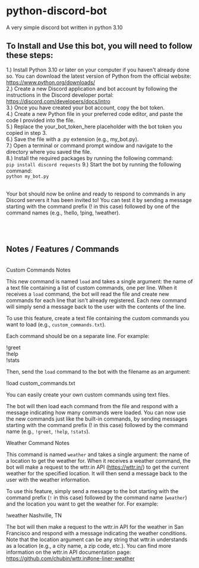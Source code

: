 # python-discord-bot
A very simple discord bot written in python 3.10

## To Install and Use this bot, you will need to follow these steps:

1.) Install Python 3.10 or later on your computer if you haven't already done so. You can download the latest version of Python from the official website: https://www.python.org/downloads/ <br>
2.) Create a new Discord application and bot account by following the instructions in the Discord developer portal: https://discord.com/developers/docs/intro <br>
3.) Once you have created your bot account, copy the bot token.<br>
4.) Create a new Python file in your preferred code editor, and paste the code I provided into the file.<br>
5.) Replace the your_bot_token_here placeholder with the bot token you copied in step 3.<br>
6.) Save the file with a .py extension (e.g., my_bot.py).<br>
7.) Open a terminal or command prompt window and navigate to the directory where you saved the file.<br>
8.) Install the required packages by running the following command:<br>
`pip install discord requests`
9.) Start the bot by running the following command:<br>
`python my_bot.py`<br><br>

Your bot should now be online and ready to respond to commands in any Discord servers it has been invited to! You can test it by sending a message starting with the command prefix (! in this case) followed by one of the command names (e.g., !hello, !ping, !weather).

<br><br>
## Notes / Features / Commands
<br>
Custom Commands Notes<br>

This new command is named `load` and takes a single argument: the name of a text file containing a list of custom commands, one per line. When it receives a `load` command, the bot will read the file and create new commands for each line that isn't already registered. Each new command will simply send a message back to the user with the contents of the line.<br>

To use this feature, create a text file containing the custom commands you want to load (e.g., `custom_commands.txt`). <br>

Each command should be on a separate line. For example:<br>

!greet<br>
!help<br>
!stats<br>

Then, send the `load` command to the bot with the filename as an argument:<br>

!load custom_commands.txt<br>

You can easily create your own custom commands using text files.<br>

The bot will then load each command from the file and respond with a message indicating how many commands were loaded. You can now use the new commands just like the built-in commands, by sending messages starting with the command prefix (! in this case) followed by the command name (e.g., `!greet`, `!help`, `!stats`).<br>

Weather Command Notes<br>

This command is named `weather` and takes a single argument: the name of a location to get the weather for. When it receives a weather command, the bot will make a request to the wttr.in API (https://wttr.in/) to get the current weather for the specified location. It will then send a message back to the user with the weather information. <br>

To use this feature, simply send a message to the bot starting with the command prefix (`!` in this case) followed by the command name (`weather`) and the location you want to get the weather for. For example:<br>

!weather Nashville, TN<br>

The bot will then make a request to the wttr.in API for the weather in San Francisco and respond with a message indicating the weather conditions. Note that the location argument can be any string that wttr.in understands as a location (e.g., a city name, a zip code, etc.). You can find more information on the wttr.in API documentation page: https://github.com/chubin/wttr.in#one-liner-weather
